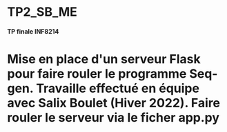 # TP2_SB_ME
<h4>TP finale INF8214</h4>

<h1>
 Mise en place d'un serveur Flask pour faire rouler le programme Seq-gen.
 Travaille effectué en équipe avec Salix Boulet (Hiver 2022).
 Faire rouler le serveur via le ficher app.py
</h1>



